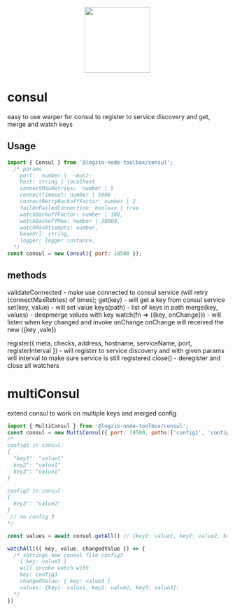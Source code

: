 <p align="center">
  <a href="http://logz.io">
    <img height="150px" src="https://logz.io/wp-content/uploads/2017/06/new-logzio-logo.png">
  </a>
</p>

# consul
easy to use warper for consul to register to service discovery and get, merge and watch keys

## Usage
```javascript
import { Consul } from '@logzio-node-toolbox/consul';
  /* params
    port:  number |  -must-
    host: string | localhost
    connectMaxRetries:  number | 5
    connectTimeout: number | 5000
    connectRetryBackoffFactor: number | 2
    failOnFailedConnection: boolean | true
    watchBackoffFactor: number | 100,
    watchBackoffMax: number | 30000,
    watchMaxAttempts: number,
    baseUrl: string,
    logger: logger instance,
  */
const consul = new Consul({ port: 18500 });
```

## methods
validateConnected - make use connected to consul service (will retry (connectMaxRetries) of times);
get(key) - will get a key from consul service
set(key, value) - will set value
keys(path) - list of keys in path
merge(key, values) - deepmerge values with key
watch(fn => ({key, onChange})) - will listen when key changed and invoke onChange
     onChange will received the new ({key ,vale})

register({ meta, checks, address, hostname, serviceName, port, registerInterval }) - will register to service discovery and with given params will interval to make sure service is still registered
close() - deregister and close all watchers


# multiConsul
extend  consul to work on multiple keys and merged config
```javascript
import { MultiConsul } from '@logzio-node-toolbox/consul';
const consul = new MultiConsul({ port: 18500, paths:['config1', 'config2', 'config3'] });
/*
config1 in consul:
{
  "key1": "value1"
  key2": "value1"
  key3": "value1"
}

config2 in consul:
{
  key2": "value2"
}
 // no config 3
*/

const values = await consul.getAll() // {key1: value1, key2: value2, key3: value1};

watchAll(({ key, value, changedValue }) => {
  /* settings new consul file config3
    { key: value3 }
    will invoke watch with
    key: config3
    changedValue: { key: value3 }
    values: {key1: value1, key2: value2, key3: value3};
  */
})

```

